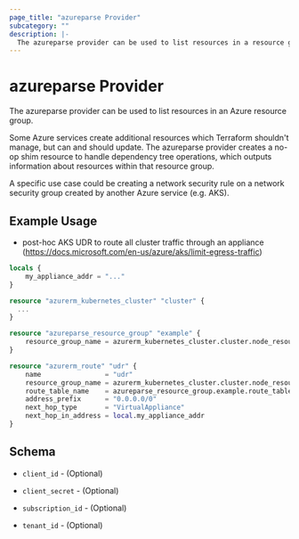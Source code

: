 ```yaml
---
page_title: "azureparse Provider"
subcategory: ""
description: |-
  The azureparse provider can be used to list resources in a resource group.
---
```


# azureparse Provider

The azureparse provider can be used to list resources in an Azure resource group.

Some Azure services create additional resources which Terraform shouldn't manage, but can and should update. The azureparse provider creates a no-op shim resource to handle dependency tree operations, which outputs information about resources within that resource group.

A specific use case could be creating a network security rule on a network security group created by another Azure service (e.g. AKS).

## Example Usage

* post-hoc AKS UDR to route all cluster traffic through an appliance (https://docs.microsoft.com/en-us/azure/aks/limit-egress-traffic)

```terraform
locals {
    my_appliance_addr = "..."
}

resource "azurerm_kubernetes_cluster" "cluster" {
  ...
}

resource "azureparse_resource_group" "example" {
    resource_group_name = azurerm_kubernetes_cluster.cluster.node_resource_group
}

resource "azurerm_route" "udr" {
    name                = "udr"
    resource_group_name = azurerm_kubernetes_cluster.cluster.node_resource_group
    route_table_name    = azureparse_resource_group.example.route_tables[0].name
    address_prefix      = "0.0.0.0/0"
    next_hop_type       = "VirtualAppliance"
    next_hop_in_address = local.my_appliance_addr
}
```

## Schema

* `client_id` - (Optional)

* `client_secret` - (Optional)

* `subscription_id` - (Optional)

* `tenant_id` - (Optional)
